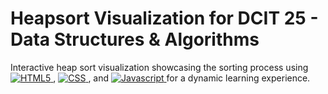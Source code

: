 # Heapsort Visualization for DCIT 25 - Data Structures & Algorithms
Interactive heap sort visualization showcasing the sorting process using <a href="#"> <img alt="HTML5" src="https://img.shields.io/badge/HTML-E34F26.svg?logo=html5&logoColor=white"> </a>, <a href="#"> <img alt="CSS" src="https://img.shields.io/badge/CSS-1572B6.svg?logo=css3&logoColor=white"> </a>, and <a href="#"> <img alt="Javascript" src="https://img.shields.io/badge/JavaScript-yellow.svg?logo=javascript&logoColor=white"> </a> for a dynamic learning experience. 
